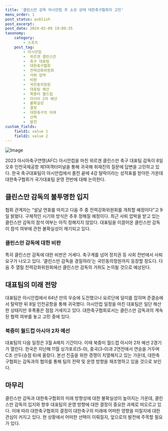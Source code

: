 ```yaml
---
title: '클린스만 감독 아시안컵 후 소강 상태 대한축구협회의 고민'
menu_order: 1
post_status: publish
post_excerpt: 
post_date: 2024-02-09 19:09:35
taxonomy:
    category:
        - 스포츠
    post_tag:
        - 아시안컵
        -  위르겐 클린스만
        -  축구 대표팀
        -  대한축구협회
        -  전력강화위원회
        -  사퇴 압박
        -  비판
        -  국민동의청원
        -  대표팀 해산
        -  북중미 월드컵
        -  아시아 2차 예선
        -  불확실성
        -  결정
        -  대한축구의 미래
        -  선택
        -  발전
custom_fields:
    field1: value 1
    field2: value 2
---
```


![Image](https://imgnews.pstatic.net/image/018/2024/02/09/0005671108_001_20240209160801042.jpg?type=w647)

2023 아시아축구연맹(AFC) 아시안컵을 마친 위르겐 클린스만 축구 대표팀 감독이 8일 오후 인천국제공항 제1여객터미널을 통해 귀국해 취재진의 질문에 답변을 고민하고 있다. 한국 축구대표팀이 아시안컵에서 졸전 끝에 4강 탈락이라는 성적표를 받아든 가운데 대한축구협회가 국가대표팀 운영 전반에 대해 논의한다.
## 클린스만 감독의 불투명한 입지
협회 관계자는 “설날 연휴를 마치고 다음 주 중 전력강화위원회를 개최할 예정이다”고 9일 밝혔다. 구체적인 시기와 방식은 추후 정해질 예정이다. 최근 사퇴 압박을 받고 있는 클린스만 감독의 참석 여부는 아직 정해지지 않았다. 대표팀을 이끌어온 클린스만 감독이 참석 여부에 관한 불확실성이 제기되고 있다.
### 클린스만 감독에 대한 비판
특히 클린스만 감독에 대한 비판은 거세다. 축구계를 넘어 정치권 등 사회 전반에서 사퇴 요구가 나오고 있다. '클린스만 감독을 경질하라'는 국민동의청원까지 등장할 정도다. 다음 주 열릴 전력강화위원회에선 클린스만 감독의 거취도 논의될 것으로 예상된다.
## 대표팀의 미래 전망
대표팀은 아시안컵에서 64년 만의 우승에 도전했으나 요르단에 덜미를 잡히며 준결승에서 탈락한 뒤 8일 인천공항을 통해 귀국했다. 아시안컵 일정을 마친 대표팀은 일단 해산한 상태지만 후폭풍은 점점 거세지고 있다. 대한축구협회로서는 클린스만 감독과의 계속된 협력 여부를 놓고 고민 중에 있다.
### 북중미 월드컵 아시아 2차 예선
대표팀의 다음 일정은 3월 A매치 기간이다. 이때 북중미 월드컵 아시아 2차 예선 2경기가 열린다. 한국은 지난해 11월 싱가포르(5-0), 중국(3-0)과 2연전에서 연승을 거두며 C조 선두(승점 6)에 올랐다. 본선 진출을 위한 경쟁이 치열해지고 있는 가운데, 대한축구협회는 감독과의 협의를 통해 팀의 전략 및 운영 방향을 재조명하고 있을 것으로 보인다.
## 마무리
클린스만 감독과 대한축구협회의 미래 방향성에 대한 불확실성이 높아지는 가운데, 클린스만 감독의 입지와 향후 대표팀의 운영 방향에 대한 결정이 중요한 과제로 떠오르고 있다. 이에 따라 대한축구협회의 결정이 대한축구의 미래에 어떠한 영향을 미칠지에 대한 관심이 커지고 있다. 현 상황에서 어떠한 선택이 이뤄질지, 앞으로의 발전에 주목할 필요가 있다.
